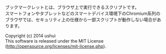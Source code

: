 ブックマークレットとは、ブラウザ上で実行できるスクリプトです。  
スマートフォンやタブレットなどのスマートデバイス環境下のChromium系列のブラウザでは、セキュリティ上の仕様から一部スクリプトが動作しない場合があります。 


Copyright (c) 2014 ushui  
This software is released under the MIT License (http://opensource.org/licenses/mit-license.php).
